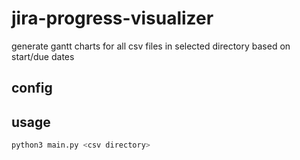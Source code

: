 # jira-progress-visualizer

generate gantt charts for all csv files in selected directory based on start/due dates

## config



## usage

```bash
python3 main.py <csv directory>
```

